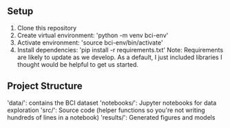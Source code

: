 ## Setup
1. Clone this repository
3. Create virtual environment: 'python -m venv bci-env'
4. Activate environment: 'source bci-env/bin/activate'
5. Install dependencies: 'pip install -r requirements.txt'
Note: 
    Requirements are likely to update as we develop.
    As a default, I just included libraries I thought would be helpful to get us started.

## Project Structure

'data/': contains the BCI dataset
'notebooks/': Jupyter notebooks for data exploration
'src/': Source code (helper functions so you're not writing hundreds of lines in a notebook)
'results/': Generated figures and models
